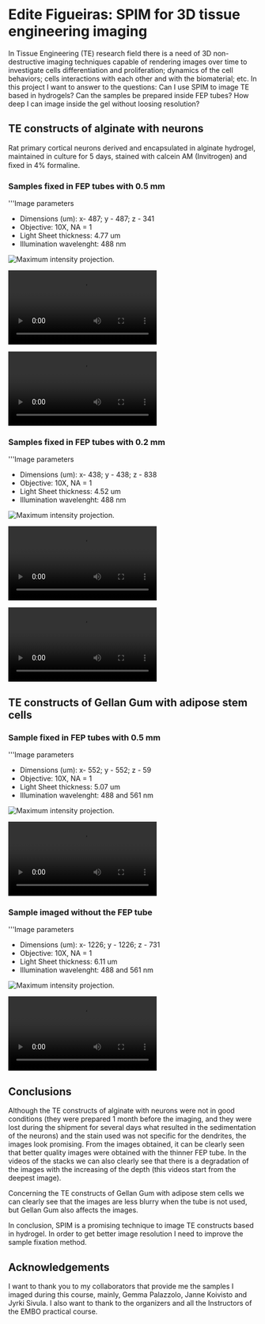 # Edite Figueiras: SPIM for 3D tissue engineering imaging

In Tissue Engineering (TE) research field there is a need of 3D
non-destructive imaging techniques capable of rendering images over time
to investigate cells differentiation and proliferation; dynamics of the
cell behaviors; cells interactions with each other and with the
biomaterial; etc. In this project I want to answer to the questions: Can
I use SPIM to image TE based in hydrogels? Can the samples be prepared
inside FEP tubes? How deep I can image inside the gel without loosing
resolution?

## TE constructs of alginate with neurons

Rat primary cortical neurons derived and encapsulated in alginate
hydrogel, maintained in culture for 5 days, stained with calcein AM
(Invitrogen) and ﬁxed in 4% formaline.

### Samples fixed in FEP tubes with 0.5 mm

'''Image parameters

  - Dimensions (um): x- 487; y - 487; z - 341
  - Objective: 10X, NA = 1
  - Light Sheet thickness: 4.77 um
  - Illumination wavelenght: 488 nm

![ Maximum intensity projection. ](Neurons_2MAXprojection.png
" Maximum intensity projection. ")

![ Video of the stack (video with better resolution
[here](http://youtu.be/a5ghxiKsyAM)). ](Neurons_2modificada.ogv
" Video of the stack (video with better resolution here). ")

![ 3D video (video with better resolution
[here](http://youtu.be/_exiAsy_LR0)). ](Neurons2_3D.ogv
" 3D video (video with better resolution here). ")

### Samples fixed in FEP tubes with 0.2 mm

'''Image parameters

  - Dimensions (um): x- 438; y - 438; z - 838
  - Objective: 10X, NA = 1
  - Light Sheet thickness: 4.52 um
  - Illumination wavelenght: 488 nm

![ Maximum intensity projection. ](Neurons_6MAX.png
" Maximum intensity projection. ")

![ Video of the stack (video with better resolution
[here](http://youtu.be/xDS3ZMSdVRw)). ](Neurons_6modificada.ogv
" Video of the stack (video with better resolution here). ")

![ 3D video (video with better resolution
[here](http://youtu.be/bOq1WVWPhKw)). ](Neurons_6_3D.ogv
" 3D video (video with better resolution here). ")

## TE constructs of Gellan Gum with adipose stem cells

### Sample fixed in FEP tubes with 0.5 mm

'''Image parameters

  - Dimensions (um): x- 552; y - 552; z - 59
  - Objective: 10X, NA = 1
  - Light Sheet thickness: 5.07 um
  - Illumination wavelenght: 488 and 561 nm

![ Maximum intensity projection.](Neurons1_maxProjection.png
" Maximum intensity projection.")

![ 3D video (video with better resolution
[here](http://youtu.be/cfdMPrJYfK0)).](Neurons1Modificada3D.ogv
" 3D video (video with better resolution here).")

### Sample imaged without the FEP tube

'''Image parameters

  - Dimensions (um): x- 1226; y - 1226; z - 731
  - Objective: 10X, NA = 1
  - Light Sheet thickness: 6.11 um
  - Illumination wavelenght: 488 and 561 nm

![ Maximum intensity projection. ](Neurons3_maxProjection.png
" Maximum intensity projection. ")

![ 3D video (video with better resolution
[here](http://youtu.be/zBAZStEv1cA)). ](Neurons3_3D.ogv
" 3D video (video with better resolution here). ")

## Conclusions

Although the TE constructs of alginate with neurons were not in good
conditions (they were prepared 1 month before the imaging, and they were
lost during the shipment for several days what resulted in the
sedimentation of the neurons) and the stain used was not specific for
the dendrites, the images look promising. From the images obtained, it
can be clearly seen that better quality images were obtained with the
thinner FEP tube. In the videos of the stacks we can also clearly see
that there is a degradation of the images with the increasing of the
depth (this videos start from the deepest image).

Concerning the TE constructs of Gellan Gum with adipose stem cells we
can clearly see that the images are less blurry when the tube is not
used, but Gellan Gum also affects the images.

In conclusion, SPIM is a promising technique to image TE constructs
based in hydrogel. In order to get better image resolution I need to
improve the sample fixation method.

## Acknowledgements

I want to thank you to my collaborators that provide me the samples I
imaged during this course, mainly, Gemma Palazzolo, Janne Koivisto and
Jyrki Sivula. I also want to thank to the organizers and all the
Instructors of the EMBO practical course.

